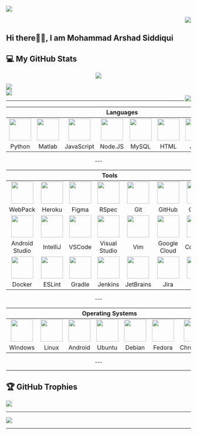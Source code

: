 
[![](https://visitcount.itsvg.in/api?id=Arshad9999&icon=0&color=0)](https://visitcount.itsvg.in)

<div align="right">
    <img src="https://komarev.com/ghpvc/?username=Arshad9999&style=for-the-badge">
</div>
    
## Hi there👋👋, I am Mohammad Arshad Siddiqui
<!--
**Arshad9999/Arshad9999** is a ✨ _special_ ✨ repository because its `README.md` (this file) appears on your GitHub profile.

Here are some ideas to get you started:
----
- 🔭 I’m currently working on ... Artificial Intelligence related projects
- 🌱 I’m currently learning ... Artificial Intelligence, Machine Learning, Deep Learning, Data Science...
- 👯 I’m looking to collaborate on ... open source
- 🤔 I’m looking for help with ... 
- 💬 Ask me about ...
- 📫 How to reach me: ...
- 😄 Pronouns: ...
- ⚡ Fun fact: ...
-->
## :computer:  My GitHub Stats

<p width=600em margin=10px align="center">
  <img src="https://github-readme-stats.vercel.app/api/top-langs/?username=Arshad9999&theme=flag-india&hide_border=false&include_all_commits=true&count_private=true&layout=compact"/>
</p>

<p width=500em margin=10px align="left">
  <img src="https://github-readme-streak-stats.herokuapp.com/?user=Arshad9999&theme=flag-india&hide_border=false"/><br>
    <img src="https://github-readme-stats.vercel.app/api/top-langs/?username=Arshad9999&theme=flag-india&hide_border=false&include_all_commits=true&count_private=true&layout=compact" align="center"/><br>
  <img src="https://github-readme-stats.vercel.app/api?username=Arshad9999&theme=flag-india&hide_border=false&include_all_commits=true&count_private=true" align="right"/>
</p>

---

<div align="center">
    <table>
      <thead>
        <tr>
          <th colspan="8">Languages</th>
        </tr>
      </thead>
      <tr> 
        <td align="center" width=110> <img height=60 src="https://cdn.jsdelivr.net/gh/devicons/devicon/icons/python/python-original.svg"/> </td>
        <td align="center" width=110> <img height=60 src="https://cdn.jsdelivr.net/gh/devicons/devicon/icons/matlab/matlab-original.svg"/> </td>
        <td align="center" width=110> <img height=60 src="https://cdn.jsdelivr.net/gh/devicons/devicon/icons/javascript/javascript-plain.svg"/> </td>
        <td align="center" width=110> <img height=60 src="https://cdn.jsdelivr.net/gh/devicons/devicon/icons/nodejs/nodejs-original.svg"/> </td>
        <td align="center" width=110> <img height=60 src="https://cdn.jsdelivr.net/gh/devicons/devicon/icons/mysql/mysql-original.svg"/> </td>
        <td align="center" width=110> <img height=60 src="https://cdn.jsdelivr.net/gh/devicons/devicon/icons/html5/html5-original.svg"/> </td>
        <td align="center" width=110> <img height=60 src="https://cdn.jsdelivr.net/gh/devicons/devicon/icons/java/java-original.svg"/> </td>
        <td align="center" width=110> <img height=60 src="https://cdn.jsdelivr.net/gh/devicons/devicon/icons/kotlin/kotlin-original.svg"/> </td>
      </tr>
      <tr> 
        <td align="center" width=110>Python</td>
        <td align="center" width=110>Matlab</td>
        <td align="center" width=110>JavaScript</td>
        <td align="center" width=110>Node.JS</td>
        <td align="center" width=110>MySQL</td>
        <td align="center" width=110>HTML</td>
        <td align="center" width=110>Java</td>
        <td align="center" width=110>Kotlin</td>
      </tr>
      </tr>
     </table>
     ---
     <table>
       <thead>
       <tr>
         <th colspan="7">Tools</th>
        </tr>
      </thead>
      <tr>
        <td align="center" width=110><img height=60 src="https://cdn.jsdelivr.net/gh/devicons/devicon/icons/webpack/webpack-original.svg"/> </td>
        <td align="center" width=110> <img height=60 src="https://cdn.jsdelivr.net/gh/devicons/devicon/icons/heroku/heroku-original.svg"/> </td>
        <td align="center" width=110> <img height=60 src="https://cdn.jsdelivr.net/gh/devicons/devicon/icons/figma/figma-original.svg"/> </td>
        <td align="center" width=110> <img height=60 src="https://cdn.jsdelivr.net/gh/devicons/devicon/icons/rspec/rspec-original.svg"/> </td>
        <td align="center" width=110> <img height=60 src="https://cdn.jsdelivr.net/gh/devicons/devicon/icons/git/git-original.svg"/> </td>
        <td align="center" width=110> <img height=60 src="https://cdn.jsdelivr.net/gh/devicons/devicon/icons/github/github-original.svg"/> </td>
        <td align="center" width=110> <img height=60 src="https://cdn.jsdelivr.net/gh/devicons/devicon/icons/gitlab/gitlab-original.svg"/> </td>
      </tr>
      <tr> 
        <td align="center" width=110>WebPack</td>
        <td align="center" width=110>Heroku</td>
        <td align="center" width=110>Figma</td>
        <td align="center" width=110>RSpec</td>
        <td align="center" width=110>Git</td>
        <td align="center" width=110>GitHub</td>
        <td align="center" width=110>GitLab</td>
      </tr>
      <tr>
        <td align="center" width=110> <img height=60 src="https://cdn.jsdelivr.net/gh/devicons/devicon/icons/androidstudio/androidstudio-original.svg"/></td>
        <td align="center" width=110> <img height=60 src="https://cdn.jsdelivr.net/gh/devicons/devicon/icons/intellij/intellij-original.svg"/> </td>
        <td align="center" width=110> <img height=60 src="https://cdn.jsdelivr.net/gh/devicons/devicon/icons/vscode/vscode-original.svg"/> </td>
        <td align="center" width=110> <img height=60 src="https://cdn.jsdelivr.net/gh/devicons/devicon/icons/visualstudio/visualstudio-plain.svg"/> </td>
        <td align="center" width=110> <img height=60 src="https://cdn.jsdelivr.net/gh/devicons/devicon/icons/vim/vim-original.svg"/> </td> 
        <td align="center" width=110> <img height=60 src="https://cdn.jsdelivr.net/gh/devicons/devicon/icons/googlecloud/googlecloud-original.svg"/> </td> 
        <td align="center" width=110> <img height=60 src="https://cdn.jsdelivr.net/gh/devicons/devicon/icons/codepen/codepen-plain.svg"/> </td>
      </tr>
      <tr> 
        <td align="center" width=110>Android Studio</td>
        <td align="center" width=110>IntelliJ</td>
        <td align="center" width=110>VSCode</td>
        <td align="center" width=110>Visual Studio</td>
        <td align="center" width=110>Vim</td>
        <td align="center" width=110>Google Cloud</td>
        <td align="center" width=110>CodePen</td>
      </tr>
      <tr>
        <td align="center" width=110> <img height=60 src="https://cdn.jsdelivr.net/gh/devicons/devicon/icons/docker/docker-original.svg"/> </td>
        <td align="center" width=110> <img height=60 src="https://cdn.jsdelivr.net/gh/devicons/devicon/icons/eslint/eslint-original.svg"/> </td>
        <td align="center" width=110> <img height=60 src="https://cdn.jsdelivr.net/gh/devicons/devicon/icons/gradle/gradle-plain.svg"/> </td>
        <td align="center" width=110> <img height=60 src="https://cdn.jsdelivr.net/gh/devicons/devicon/icons/jenkins/jenkins-line.svg"/> </td>
        <td align="center" width=110> <img height=60 src="https://cdn.jsdelivr.net/gh/devicons/devicon/icons/jetbrains/jetbrains-original.svg"/> </td>
        <td align="center" width=110> <img height=60 src="https://cdn.jsdelivr.net/gh/devicons/devicon/icons/jira/jira-original.svg"/> </td>
        <td align="center" width=110> <img height=60 src="https://cdn.jsdelivr.net/gh/devicons/devicon/icons/yarn/yarn-original.svg"/></td>
      </tr>
      <tr> 
        <td align="center" width=110>Docker</td>
        <td align="center" width=110>ESLint</td>
        <td align="center" width=110>Gradle</td>
        <td align="center" width=110>Jenkins</td>
        <td align="center" width=110>JetBrains</td>
        <td align="center" width=110>Jira</td>
        <td align="center" width=110>Yarn</td>
      </tr>
    </table>
    ---
    <table>
        <thead>
        <tr>
          <th colspan="7">Operating Systems</th>
        </tr>
        </thead>
       <tr>
        <td align="center" width=110><img height=60 src="https://cdn.jsdelivr.net/gh/devicons/devicon/icons/windows8/windows8-original.svg"/> </td>
         <td align="center" width=110> <img height=60 src="https://cdn.jsdelivr.net/gh/devicons/devicon/icons/linux/linux-original.svg"/> </td>
         <td align="center" width=110> <img height=60 src="https://cdn.jsdelivr.net/gh/devicons/devicon/icons/android/android-original.svg"/> </td>
         <td align="center" width=110> <img height=60 src="https://cdn.jsdelivr.net/gh/devicons/devicon/icons/ubuntu/ubuntu-plain.svg"/> </td>
         <td align="center" width=110> <img height=60 src="https://cdn.jsdelivr.net/gh/devicons/devicon/icons/debian/debian-plain.svg"/> </td>
         <td align="center" width=110> <img height=60 src="https://cdn.jsdelivr.net/gh/devicons/devicon/icons/fedora/fedora-plain.svg"/> </td>
         <td align="center" width=110> <img height=60 src="https://cdn.jsdelivr.net/gh/devicons/devicon/icons/chrome/chrome-original.svg"/> </td>
      </tr>
      <tr> 
        <td align="center" width=110>Windows</td>
        <td align="center" width=110>Linux</td>
        <td align="center" width=110>Android</td>
        <td align="center" width=110>Ubuntu</td>
        <td align="center" width=110>Debian</td>
        <td align="center" width=110>Fedora</td>
        <td align="center" width=110>ChromeOS</td>
      </tr>
    </table>
    ---
</div>

---
## 🏆 GitHub Trophies
![](https://github-profile-trophy.vercel.app/?username=Arshad9999&theme=algolia&no-frame=false&no-bg=false&margin-w=4)

---

[![](https://visitcount.itsvg.in/api?id=Arshad9999&icon=0&color=0)](https://visitcount.itsvg.in)

---


